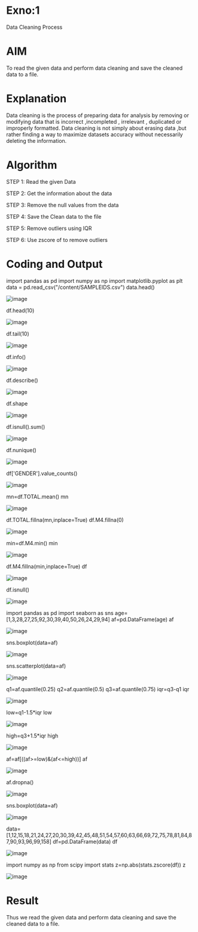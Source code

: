 # Exno:1
Data Cleaning Process

# AIM
To read the given data and perform data cleaning and save the cleaned data to a file.

# Explanation
Data cleaning is the process of preparing data for analysis by removing or modifying data that is incorrect ,incompleted , irrelevant , duplicated or improperly formatted. Data cleaning is not simply about erasing data ,but rather finding a way to maximize datasets accuracy without necessarily deleting the information.

# Algorithm
STEP 1: Read the given Data

STEP 2: Get the information about the data

STEP 3: Remove the null values from the data

STEP 4: Save the Clean data to the file

STEP 5: Remove outliers using IQR

STEP 6: Use zscore of to remove outliers

# Coding and Output

import pandas as pd
import numpy as np
import matplotlib.pyplot as plt
data = pd.read_csv("/content/SAMPLEIDS.csv")
data.head()

![image](https://github.com/Harshinisrini1910/exno1/assets/161415847/4cf87d59-d03e-416b-b2b5-6762eaeb3b04)

df.head(10)

![image](https://github.com/Harshinisrini1910/exno1/assets/161415847/19b05941-e167-4f5c-9f74-39dd95905a14)

df.tail(10)

![image](https://github.com/Harshinisrini1910/exno1/assets/161415847/daee1ffa-1b04-4c1b-94b2-c113bfa0a411)

df.info()

![image](https://github.com/Harshinisrini1910/exno1/assets/161415847/8499cdb8-4b29-4859-9b4f-bf8c73e3fdb8)

df.describe()

![image](https://github.com/Harshinisrini1910/exno1/assets/161415847/42ecf78f-016f-4a74-ac02-bbec9a1abcf1)

df.shape

![image](https://github.com/Harshinisrini1910/exno1/assets/161415847/fd0a598c-3d7b-4a9f-827d-30e766069149)

df.isnull().sum()

![image](https://github.com/Harshinisrini1910/exno1/assets/161415847/e0521987-3a12-4812-9464-3280b1b96a2f)

df.nunique()

![image](https://github.com/Harshinisrini1910/exno1/assets/161415847/9f659dcb-f822-41c5-9628-780afe27de72)

df['GENDER'].value_counts()

![image](https://github.com/Harshinisrini1910/exno1/assets/161415847/27bd885f-ec49-4ac4-bc39-8f491350a7bc)

mn=df.TOTAL.mean()
mn

![image](https://github.com/Harshinisrini1910/exno1/assets/161415847/babd9d34-4c04-4dc5-a8b9-a08c18619b7d)

df.TOTAL.fillna(mn,inplace=True)
df.M4.fillna(0)

![image](https://github.com/Harshinisrini1910/exno1/assets/161415847/ab563853-c829-4a2f-8a27-86953082f875)

min=df.M4.min()
min

![image](https://github.com/Harshinisrini1910/exno1/assets/161415847/0a1f3078-ba4a-4d5a-a6bc-00a11537d596)

df.M4.fillna(min,inplace=True)
df

![image](https://github.com/Harshinisrini1910/exno1/assets/161415847/c2955511-ca0f-4a60-819d-a05b2dd54ae4)

df.isnull()

![image](https://github.com/Harshinisrini1910/exno1/assets/161415847/7ebb5fbc-aa3f-4735-bac8-a7f81634a96f)

import pandas as pd
import seaborn as sns
age=[1,3,28,27,25,92,30,39,40,50,26,24,29,94]
af=pd.DataFrame(age)
af

![image](https://github.com/Harshinisrini1910/exno1/assets/161415847/46821f9c-0d14-43a4-9c1a-f2f8d820cb4e)

sns.boxplot(data=af)

![image](https://github.com/Harshinisrini1910/exno1/assets/161415847/e1e8fb5f-222d-453a-b5a4-3e6e92c9cd5f)

sns.scatterplot(data=af)

![image](https://github.com/Harshinisrini1910/exno1/assets/161415847/fb14dc1f-4deb-4bfc-9fd0-8488547318f4)

q1=af.quantile(0.25)
q2=af.quantile(0.5)
q3=af.quantile(0.75)
iqr=q3-q1
iqr

![image](https://github.com/Harshinisrini1910/exno1/assets/161415847/0f12ab01-5dee-42d7-8310-7c87e9936dee)

low=q1-1.5*iqr
low

![image](https://github.com/Harshinisrini1910/exno1/assets/161415847/db56274f-2026-49ca-91e5-de8c2ae9feac)

high=q3+1.5*iqr
high

![image](https://github.com/Harshinisrini1910/exno1/assets/161415847/d2dd0113-8646-4bdf-8fbc-6c10abfcf7f4)

af=af[((af>=low)&(af<=high))]
af

![image](https://github.com/Harshinisrini1910/exno1/assets/161415847/8c2cbbac-4c6a-4294-893a-716ea9596bfb)

af.dropna()

![image](https://github.com/Harshinisrini1910/exno1/assets/161415847/44afdc08-d603-48db-8498-36302ca39b8c)

sns.boxplot(data=af)

![image](https://github.com/Harshinisrini1910/exno1/assets/161415847/7f7df35e-d35b-42c0-b395-fb579213df22)

data=[1,12,15,18,21,24,27,20,30,39,42,45,48,51,54,57,60,63,66,69,72,75,78,81,84,87,90,93,96,99,158]
df=pd.DataFrame(data)
df

![image](https://github.com/Harshinisrini1910/exno1/assets/161415847/6683d5df-83be-44f9-9039-c2873ca43d2f)

import numpy as np
from scipy import stats
z=np.abs(stats.zscore(df))
z

![image](https://github.com/Harshinisrini1910/exno1/assets/161415847/fd8cf8a2-cf2b-4df2-a179-2bc89f2f81f7)

# Result
 Thus we read the given data and perform data cleaning and save the cleaned data to a file.

         
